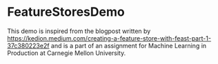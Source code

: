 # FeatureStoresDemo

This demo is inspired from the blogpost written by https://kedion.medium.com/creating-a-feature-store-with-feast-part-1-37c380223e2f and is a part of an assignment for Machine Learning in Production at Carnegie Mellon University. 

